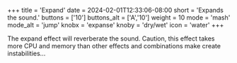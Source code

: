 +++
title = 'Expand'
date = 2024-02-01T12:33:06-08:00
short = 'Expands the sound.'
buttons = ['10']
buttons_alt = ['A','10']
weight = 10
mode = 'mash'
mode_alt = 'jump'
knobx = 'expanse'
knoby = 'dry/wet'
icon = 'water'
+++


The expand effect will reverberate the sound. Caution, this effect takes more CPU and memory than other effects and combinations make create instabilities...